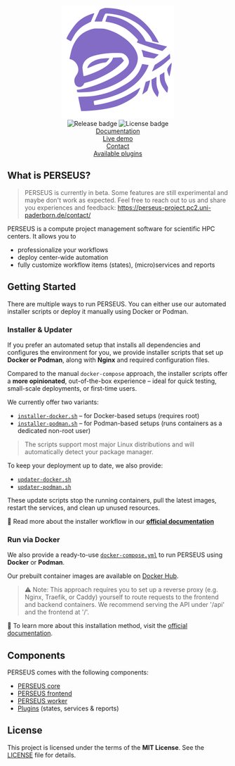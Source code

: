 <div>
    <div align="center">
        <img src="perseus.svg" alt="PERSEUS logo" width="256" height="256" />
    </div>
    <div align="center">
        <img src="https://img.shields.io/github/v/release/pc2-perseus/perseus?color=826CC6" alt="Release badge" />
        <img src="https://img.shields.io/badge/license-MIT-green" alt="License badge" />
    </div>
    <div align="center">
        <a href="https://perseus-project.pc2.uni-paderborn.de/docs/">Documentation</a><br />
        <a href="https://perseus-project.pc2.uni-paderborn.de/preview/">Live demo</a><br />
        <a href="https://perseus-project.pc2.uni-paderborn.de/contact/">Contact</a><br />
        <a href="https://github.com/pc2-perseus/plugins">Available plugins</a>
    </div>
</div>


## What is PERSEUS?

> PERSEUS is currently in beta. Some features are still experimental and maybe don't work as expected.
> Feel free to reach out to us and share you experiences and feedback: https://perseus-project.pc2.uni-paderborn.de/contact/

PERSEUS is a compute project management software for scientific HPC centers. It allows you to
* professionalize your workflows
* deploy center-wide automation
* fully customize workflow items (states), (micro)services and reports

## Getting Started

There are multiple ways to run PERSEUS.
You can either use our automated installer scripts or deploy it manually using Docker or Podman.

### Installer & Updater

If you prefer an automated setup that installs all dependencies and configures the environment for you, we provide installer scripts that set up **Docker or Podman**, along with **Nginx** and required configuration files.

Compared to the manual `docker-compose` approach, the installer scripts offer a **more opinionated**, out-of-the-box experience – ideal for quick testing, small-scale deployments, or first-time users.

We currently offer two variants:

* [`installer-docker.sh`](https://github.com/pc2-perseus/perseus/installer-docker.sh) – for Docker-based setups (requires root)
* [`installer-podman.sh`](https://github.com/pc2-perseus/perseus/installer-podman.sh) – for Podman-based setups (runs containers as a dedicated non-root user)

> The scripts support most major Linux distributions and will automatically detect your package manager.

To keep your deployment up to date, we also provide:

* [`updater-docker.sh`](https://github.com/pc2-perseus/perseus/updater-docker.sh)
* [`updater-podman.sh`](https://github.com/pc2-perseus/perseus/updater-podman.sh)

These update scripts stop the running containers, pull the latest images, restart the services, and clean up unused resources.

📖 Read more about the installer workflow in our
[**official documentation**](https://perseus-project.pc2.uni-paderborn.de/installation/use_install_script/)

### Run via Docker

We also provide a ready-to-use [`docker-compose.yml`](https://github.com/pc2-perseus/perseus/docker-compose.yml) to run PERSEUS using **Docker** or **Podman**.

Our prebuilt container images are available on [Docker Hub](https://hub.docker.com/u/pc2upb).

> ⚠️ Note: This approach requires you to set up a reverse proxy (e.g. Nginx, Traefik, or Caddy) yourself to route requests to the frontend and backend containers. We recommend serving the API under '/api' and the frontend at '/'.

📖 To learn more about this installation method, visit the [official documentation](https://perseus-project.pc2.uni-paderborn.de/installation/use_docker-compose/).



## Components

PERSEUS comes with the following components:
* [PERSEUS core](https://github.com/pc2-perseus/perseus-core)
* [PERSEUS frontend](https://github.com/pc2-perseus/perseus-frontend)
* [PERSEUS worker](https://github.com/pc2-perseus/perseus-worker)
* [Plugins](https://github.com/pc2-perseus/perseus-plugins) (states, services & reports)

## License

This project is licensed under the terms of the **MIT License**.
See the [LICENSE](https://github.com/pc2-perseus/perseus/tree/main/LICENSE) file for details.

